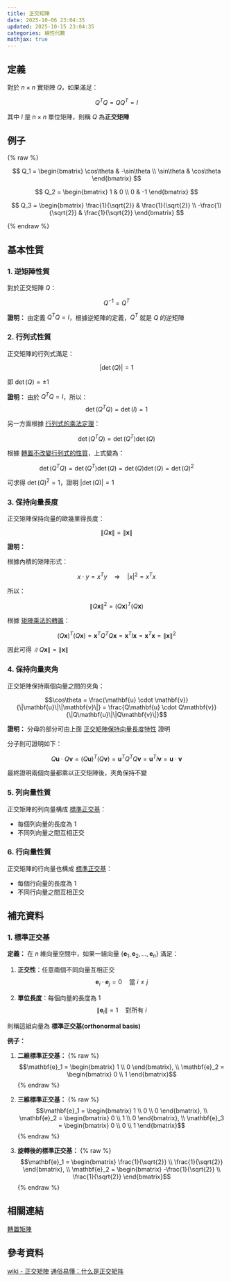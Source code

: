 ```yaml
---
title: 正交矩陣
date: 2025-10-06 23:04:35
updated: 2025-10-15 23:04:35
categories: 線性代數
mathjax: true
---
```


## 定義

對於 $n \times n$ 實矩陣 $Q$，如果滿足：

$$Q^T Q = Q Q^T = I$$

其中 $I$ 是 $n \times n$ 單位矩陣，則稱 $Q$ 為**正交矩陣**

## 例子

{% raw %}

$$
Q_1 = \begin{bmatrix}
\cos\theta & -\sin\theta \\
\sin\theta & \cos\theta
\end{bmatrix}
$$

$$
Q_2 = \begin{bmatrix}
1 & 0 \\
0 & -1
\end{bmatrix}
$$

$$
Q_3 = \begin{bmatrix}
\frac{1}{\sqrt{2}} & \frac{1}{\sqrt{2}} \\
-\frac{1}{\sqrt{2}} & \frac{1}{\sqrt{2}}
\end{bmatrix}
$$

{% endraw %}

<!-- more -->

## 基本性質

### 1. 逆矩陣性質

對於正交矩陣 $Q$：

$$Q^{-1} = Q^T$$

**證明：**
由定義 $Q^T Q = I$，根據逆矩陣的定義，$Q^T$ 就是 $Q$ 的逆矩陣

### 2. 行列式性質

正交矩陣的行列式滿足：

$$|\det(Q)| = 1$$

即 $\det(Q) = \pm 1$

**證明：**
由於 $Q^T Q = I$，所以：
$$\det(Q^T Q) = \det(I) = 1$$

另一方面根據 [行列式的乘法定理](https://zh.wikipedia.org/zh-tw/%E8%A1%8C%E5%88%97%E5%BC%8F#:~:text=%7C-,%E8%A1%8C%E5%88%97%E5%BC%8F%E7%9A%84%E4%B9%98%E6%B3%95%E5%AE%9A%E7%90%86,-%EF%BC%9A%E6%96%B9%E5%A1%8A%E7%9F%A9%E9%99%A3)：

$$
\det(Q^T Q)=\det(Q^T)\det(Q)
$$

根據 [轉置不改變行列式的性質](https://zh.wikipedia.org/zh-tw/%E8%A1%8C%E5%88%97%E5%BC%8F#:~:text=%E4%B8%80%E5%80%8B%E7%9F%A9%E9%99%A3%E7%9A%84%E8%A1%8C%E5%88%97%E5%BC%8F%E7%AD%89%E6%96%BC%E5%AE%83%E7%9A%84%E8%BD%89%E7%BD%AE%E7%9F%A9%E9%99%A3%E7%9A%84%E8%A1%8C%E5%88%97%E5%BC%8F)，上式變為：

$$
\det(Q^T Q)=\det(Q^T)\det(Q)=\det(Q)\det(Q)=\det(Q)^2
$$

可求得 $\det(Q)^2 = 1$，證明 $|\det(Q)| = 1$

### 3. 保持向量長度

正交矩陣保持向量的歐幾里得長度：

$$\|Q\mathbf{x}\| = \|\mathbf{x}\|$$

**證明：**

根據內積的矩陣形式：

$$
x \cdot y = x^Ty \quad\Rightarrow\quad |x|^2 = x^Tx
$$

所以：

$$\|Q\mathbf{x}\|^2 = (Q\mathbf{x})^T (Q\mathbf{x})$$

根據 [矩陣乘法的轉置](/2025/09/27/轉置矩陣/#4-矩陣乘法的轉置)：

$$(Q\mathbf{x})^T (Q\mathbf{x}) = \mathbf{x}^T Q^T Q \mathbf{x} = \mathbf{x}^T I \mathbf{x} = \mathbf{x}^T \mathbf{x} = \|\mathbf{x}\|^2$$

因此可得 $\|Q\mathbf{x}\| = \|\mathbf{x}\|$

### 4. 保持向量夾角

正交矩陣保持兩個向量之間的夾角：

$$\cos\theta = \frac{\mathbf{u} \cdot \mathbf{v}}{\|\mathbf{u}\|\|\mathbf{v}\|} = \frac{Q\mathbf{u} \cdot Q\mathbf{v}}{\|Q\mathbf{u}\|\|Q\mathbf{v}\|}$$

**證明：**
分母的部分可由上面 [正交矩陣保持向量長度特性](./#3-保持向量長度) 證明

分子則可證明如下：

$$Q\mathbf{u} \cdot Q\mathbf{v} = (Q\mathbf{u})^T (Q\mathbf{v}) = \mathbf{u}^T Q^T Q \mathbf{v} = \mathbf{u}^T I \mathbf{v} = \mathbf{u} \cdot \mathbf{v}$$

最終證明兩個向量都乘以正交矩陣後，夾角保持不變

### 5. 列向量性質

正交矩陣的列向量構成 [標準正交基](./#1-標準正交基)：

- 每個列向量的長度為 1
- 不同列向量之間互相正交

### 6. 行向量性質

正交矩陣的行向量也構成 [標準正交基](./#1-標準正交基)：

- 每個行向量的長度為 1
- 不同行向量之間互相正交

## 補充資料

### 1. 標準正交基

**定義：**
在 $n$ 維向量空間中，如果一組向量 $\{\mathbf{e}_1, \mathbf{e}_2, \ldots, \mathbf{e}_n\}$ 滿足：

1. **正交性**：任意兩個不同向量互相正交
   $$\mathbf{e}_i \cdot \mathbf{e}_j = 0 \quad \text{當 } i \neq j$$

2. **單位長度**：每個向量的長度為 1
   $$\|\mathbf{e}_i\| = 1 \quad \text{對所有 } i$$

則稱這組向量為 **標準正交基(orthonormal basis)**

**例子：**

1. **二維標準正交基：**
   {% raw %}
   $$\mathbf{e}_1 = \begin{bmatrix} 1 \\ 0 \end{bmatrix}, \\ \mathbf{e}_2 = \begin{bmatrix} 0 \\ 1 \end{bmatrix}$$
   {% endraw %}

2. **三維標準正交基：**
   {% raw %}
   $$\mathbf{e}_1 = \begin{bmatrix} 1 \\ 0 \\ 0 \end{bmatrix}, \\ \mathbf{e}_2 = \begin{bmatrix} 0 \\ 1 \\ 0 \end{bmatrix}, \\ \mathbf{e}_3 = \begin{bmatrix} 0 \\ 0 \\ 1 \end{bmatrix}$$
   {% endraw %}

3. **旋轉後的標準正交基：**
   {% raw %}
   $$\mathbf{e}_1 = \begin{bmatrix} \frac{1}{\sqrt{2}} \\ \frac{1}{\sqrt{2}} \end{bmatrix}, \\ \mathbf{e}_2 = \begin{bmatrix} -\frac{1}{\sqrt{2}} \\ \frac{1}{\sqrt{2}} \end{bmatrix}$$
   {% endraw %}

## 相關連結

[轉置矩陣](/2025/09/27/轉置矩陣/)

## 參考資料

[wiki - 正交矩陣](https://zh.wikipedia.org/zh-tw/%E6%AD%A3%E4%BA%A4%E7%9F%A9%E9%99%A3)
[通俗易懂：什么是正交矩阵](https://zhuanlan.zhihu.com/p/684677360)

